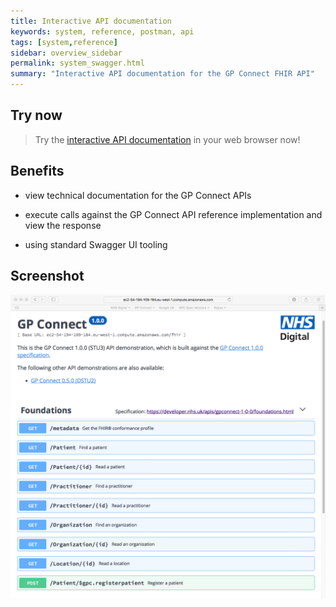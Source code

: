 ```yaml
---
title: Interactive API documentation
keywords: system, reference, postman, api
tags: [system,reference]
sidebar: overview_sidebar
permalink: system_swagger.html
summary: "Interactive API documentation for the GP Connect FHIR API"
---
```


## Try now ##

> Try the [interactive API documentation](https://orange.testlab.nhs.uk/swagger-v1.html) in your web browser now!

## Benefits ##
	
- view technical documentation for the GP Connect APIs

- execute calls against the GP Connect API reference implementation and view the response

- using standard Swagger UI tooling

## Screenshot ##

![Interaction API documentation screenshot](images/systems/swagger.png)
